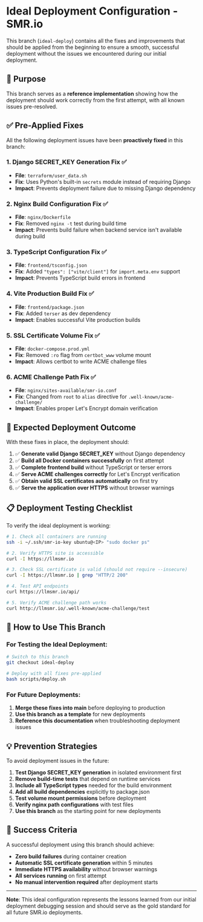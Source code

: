 # Ideal Deployment Configuration - SMR.io

This branch (`ideal-deploy`) contains all the fixes and improvements that should be applied from the beginning to ensure a smooth, successful deployment without the issues we encountered during our initial deployment.

## 🎯 **Purpose**

This branch serves as a **reference implementation** showing how the deployment should work correctly from the first attempt, with all known issues pre-resolved.

## ✅ **Pre-Applied Fixes**

All the following deployment issues have been **proactively fixed** in this branch:

### **1. Django SECRET_KEY Generation Fix** ✅
- **File**: `terraform/user_data.sh`
- **Fix**: Uses Python's built-in `secrets` module instead of requiring Django
- **Impact**: Prevents deployment failure due to missing Django dependency

### **2. Nginx Build Configuration Fix** ✅
- **File**: `nginx/Dockerfile`
- **Fix**: Removed `nginx -t` test during build time
- **Impact**: Prevents build failure when backend service isn't available during build

### **3. TypeScript Configuration Fix** ✅
- **File**: `frontend/tsconfig.json`
- **Fix**: Added `"types": ["vite/client"]` for `import.meta.env` support
- **Impact**: Prevents TypeScript build errors in frontend

### **4. Vite Production Build Fix** ✅
- **File**: `frontend/package.json`
- **Fix**: Added `terser` as dev dependency
- **Impact**: Enables successful Vite production builds

### **5. SSL Certificate Volume Fix** ✅
- **File**: `docker-compose.prod.yml`
- **Fix**: Removed `:ro` flag from `certbot_www` volume mount
- **Impact**: Allows certbot to write ACME challenge files

### **6. ACME Challenge Path Fix** ✅
- **File**: `nginx/sites-available/smr-io.conf`
- **Fix**: Changed from `root` to `alias` directive for `.well-known/acme-challenge/`
- **Impact**: Enables proper Let's Encrypt domain verification

## 🚀 **Expected Deployment Outcome**

With these fixes in place, the deployment should:

1. ✅ **Generate valid Django SECRET_KEY** without Django dependency
2. ✅ **Build all Docker containers successfully** on first attempt
3. ✅ **Complete frontend build** without TypeScript or terser errors
4. ✅ **Serve ACME challenges correctly** for Let's Encrypt verification
5. ✅ **Obtain valid SSL certificates automatically** on first try
6. ✅ **Serve the application over HTTPS** without browser warnings

## 📋 **Deployment Testing Checklist**

To verify the ideal deployment is working:

```bash
# 1. Check all containers are running
ssh -i ~/.ssh/smr-io-key ubuntu@<IP> "sudo docker ps"

# 2. Verify HTTPS site is accessible
curl -I https://llmsmr.io

# 3. Check SSL certificate is valid (should not require --insecure)
curl -I https://llmsmr.io | grep "HTTP/2 200"

# 4. Test API endpoints
curl https://llmsmr.io/api/

# 5. Verify ACME challenge path works
curl http://llmsmr.io/.well-known/acme-challenge/test
```

## 🔄 **How to Use This Branch**

### **For Testing the Ideal Deployment:**
```bash
# Switch to this branch
git checkout ideal-deploy

# Deploy with all fixes pre-applied
bash scripts/deploy.sh
```

### **For Future Deployments:**
1. **Merge these fixes into main** before deploying to production
2. **Use this branch as a template** for new deployments
3. **Reference this documentation** when troubleshooting deployment issues

## 💡 **Prevention Strategies**

To avoid deployment issues in the future:

1. **Test Django SECRET_KEY generation** in isolated environment first
2. **Remove build-time tests** that depend on runtime services
3. **Include all TypeScript types** needed for the build environment
4. **Add all build dependencies** explicitly to package.json
5. **Test volume mount permissions** before deployment
6. **Verify nginx path configurations** with test files
7. **Use this branch** as the starting point for new deployments

## 🎉 **Success Criteria**

A successful deployment using this branch should achieve:
- **Zero build failures** during container creation
- **Automatic SSL certificate generation** within 5 minutes
- **Immediate HTTPS availability** without browser warnings
- **All services running** on first attempt
- **No manual intervention required** after deployment starts

---

**Note**: This ideal configuration represents the lessons learned from our initial deployment debugging session and should serve as the gold standard for all future SMR.io deployments.
